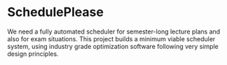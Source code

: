 # SchedulePlease

We need a fully automated scheduler for semester-long lecture plans and also for exam situations. This project builds a minimum viable scheduler system, using industry grade optimization software following very simple design principles.

